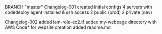 BRANCH "master" 
Changelog-001
created initial configs
4 servers with codedeploy agent installed & ssh access
    2 public (prod)
    2 private (dev)

Changelog-002
added iam-role-ec2.tf
added my-webpage directory with AWS Code* for website creation
added readme.md

